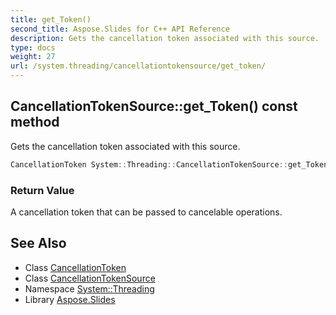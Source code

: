 ```yaml
---
title: get_Token()
second_title: Aspose.Slides for C++ API Reference
description: Gets the cancellation token associated with this source.
type: docs
weight: 27
url: /system.threading/cancellationtokensource/get_token/
---
```

## CancellationTokenSource::get_Token() const method


Gets the cancellation token associated with this source.

```cpp
CancellationToken System::Threading::CancellationTokenSource::get_Token() const
```


### Return Value

A cancellation token that can be passed to cancelable operations.

## See Also

* Class [CancellationToken](../../cancellationtoken/)
* Class [CancellationTokenSource](../)
* Namespace [System::Threading](../../)
* Library [Aspose.Slides](../../../)